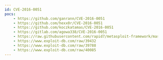 ```yaml
---
id: CVE-2016-0051
pocs:
    - https://github.com/ganrann/CVE-2016-0051
    - https://github.com/hexx0r/CVE-2016-0051
    - https://github.com/koczkatamas/CVE-2016-0051
    - https://gitlab.com/agowa338/CVE-2016-0051
    - https://raw.githubusercontent.com/rapid7/metasploit-framework/master/modules/exploits/windows/local/ms16_016_webdav.rb
    - https://www.exploit-db.com/raw/39432
    - https://www.exploit-db.com/raw/39788
    - https://www.exploit-db.com/raw/40085
---
```

